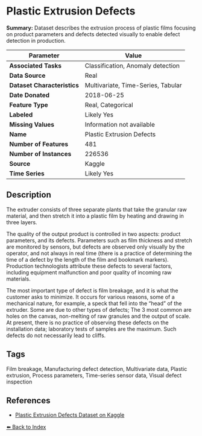 # Plastic Extrusion Defects

**Summary:** Dataset describes the extrusion process of plastic films focusing on product parameters and defects detected visually to enable defect detection in production.

| Parameter | Value |
| --- | --- |
| **Associated Tasks** | Classification, Anomaly detection |
| **Data Source** | Real |
| **Dataset Characteristics** | Multivariate, Time-Series, Tabular |
| **Date Donated** | 2018-06-25 |
| **Feature Type** | Real, Categorical |
| **Labeled** | Likely Yes |
| **Missing Values** | Information not available |
| **Name** | Plastic Extrusion Defects |
| **Number of Features** | 481 |
| **Number of Instances** | 226536 |
| **Source** | Kaggle |
| **Time Series** | Likely Yes |

## Description

The extruder consists of three separate plants that take the granular raw material, and then stretch it into a plastic film by heating and drawing in three layers.

The quality of the output product is controlled in two aspects: product parameters, and its defects. Parameters such as film thickness and stretch are monitored by sensors, but defects are observed only visually by the operator, and not always in real time (there is a practice of determining the time of a defect by the length of the film and bookmark markers). Production technologists attribute these defects to several factors, including equipment malfunction and poor quality of incoming raw materials.

The most important type of defect is film breakage, and it is what the customer asks to minimize. It occurs for various reasons, some of a mechanical nature, for example, a speck that fell into the “head” of the extruder. Some are due to other types of defects; The 3 most common are holes on the canvas, non-melting of raw granules and the output of scale. At present, there is no practice of observing these defects on the installation data; laboratory tests of samples are the maximum. Such defects do not necessarily lead to cliffs.

## Tags

Film breakage, Manufacturing defect detection, Multivariate data, Plastic extrusion, Process parameters, Time-series sensor data, Visual defect inspection

## References

- [Plastic Extrusion Defects Dataset on Kaggle](https://www.kaggle.com/podsyp/find-a-defect-in-the-production-extrusion-line/metadata)

[⬅️ Back to Index](../README.md)
